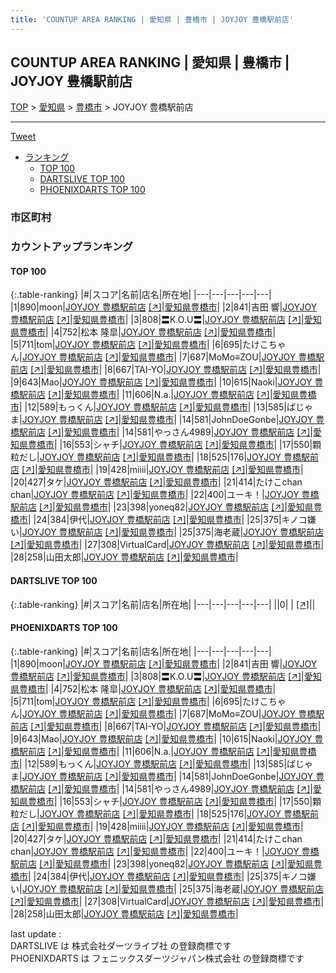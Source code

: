 ```yaml
---
title: 'COUNTUP AREA RANKING | 愛知県 | 豊橋市 | JOYJOY 豊橋駅前店'
---
```

## COUNTUP AREA RANKING | 愛知県 | 豊橋市 | JOYJOY 豊橋駅前店

[TOP](/darts/rank/) > [愛知県](/darts/rank/愛知県/) > [豊橋市](/darts/rank/愛知県/豊橋市/) > JOYJOY 豊橋駅前店

___

<a href="https://twitter.com/share?ref_src=twsrc%5Etfw" data-text="COUNTUP AREA RANKING | 愛知県豊橋市JOYJOY 豊橋駅前店" class="twitter-share-button" data-hashtags="DARTSLIVE,PHOENIXDARTS,darts,ダーツ" data-show-count="false">Tweet</a>

* [ランキング](#カウントアップランキング)
    * [TOP 100](#top-100)
    * [DARTSLIVE TOP 100](#dartslive-top-100)
    * [PHOENIXDARTS TOP 100](#phoenixdarts-top-100)

### 市区町村

<ul>

</ul>

### カウントアップランキング

#### TOP 100



{:.table-ranking}
|#|スコア|名前|店名|所在地|
|---|---|---|---|---|
|1|890|<span class="rank-name-pd">moon</span>|<a href="/darts/rank/shops/8039.html">JOYJOY 豊橋駅前店</a> <a href="https://vs.phoenixdarts.com/jp/shop/shopDetailInfo/s_8039?s_seq=8039">[↗]</a>|<a href="/darts/rank/愛知県/豊橋市">愛知県豊橋市</a>|
|2|841|<span class="rank-name-pd"><span class="pro-icon-pd"></span>吉田 響</span>|<a href="/darts/rank/shops/8039.html">JOYJOY 豊橋駅前店</a> <a href="https://vs.phoenixdarts.com/jp/shop/shopDetailInfo/s_8039?s_seq=8039">[↗]</a>|<a href="/darts/rank/愛知県/豊橋市">愛知県豊橋市</a>|
|3|808|<span class="rank-name-pd">〓K.O.U〓</span>|<a href="/darts/rank/shops/8039.html">JOYJOY 豊橋駅前店</a> <a href="https://vs.phoenixdarts.com/jp/shop/shopDetailInfo/s_8039?s_seq=8039">[↗]</a>|<a href="/darts/rank/愛知県/豊橋市">愛知県豊橋市</a>|
|4|752|<span class="rank-name-pd"><span class="pro-icon-pd"></span>松本 隆皐</span>|<a href="/darts/rank/shops/8039.html">JOYJOY 豊橋駅前店</a> <a href="https://vs.phoenixdarts.com/jp/shop/shopDetailInfo/s_8039?s_seq=8039">[↗]</a>|<a href="/darts/rank/愛知県/豊橋市">愛知県豊橋市</a>|
|5|711|<span class="rank-name-pd">tom</span>|<a href="/darts/rank/shops/8039.html">JOYJOY 豊橋駅前店</a> <a href="https://vs.phoenixdarts.com/jp/shop/shopDetailInfo/s_8039?s_seq=8039">[↗]</a>|<a href="/darts/rank/愛知県/豊橋市">愛知県豊橋市</a>|
|6|695|<span class="rank-name-pd">たけこちゃん</span>|<a href="/darts/rank/shops/8039.html">JOYJOY 豊橋駅前店</a> <a href="https://vs.phoenixdarts.com/jp/shop/shopDetailInfo/s_8039?s_seq=8039">[↗]</a>|<a href="/darts/rank/愛知県/豊橋市">愛知県豊橋市</a>|
|7|687|<span class="rank-name-pd">MoMo≡ZOU</span>|<a href="/darts/rank/shops/8039.html">JOYJOY 豊橋駅前店</a> <a href="https://vs.phoenixdarts.com/jp/shop/shopDetailInfo/s_8039?s_seq=8039">[↗]</a>|<a href="/darts/rank/愛知県/豊橋市">愛知県豊橋市</a>|
|8|667|<span class="rank-name-pd">TAI-YO</span>|<a href="/darts/rank/shops/8039.html">JOYJOY 豊橋駅前店</a> <a href="https://vs.phoenixdarts.com/jp/shop/shopDetailInfo/s_8039?s_seq=8039">[↗]</a>|<a href="/darts/rank/愛知県/豊橋市">愛知県豊橋市</a>|
|9|643|<span class="rank-name-pd">Mao</span>|<a href="/darts/rank/shops/8039.html">JOYJOY 豊橋駅前店</a> <a href="https://vs.phoenixdarts.com/jp/shop/shopDetailInfo/s_8039?s_seq=8039">[↗]</a>|<a href="/darts/rank/愛知県/豊橋市">愛知県豊橋市</a>|
|10|615|<span class="rank-name-pd">Naoki</span>|<a href="/darts/rank/shops/8039.html">JOYJOY 豊橋駅前店</a> <a href="https://vs.phoenixdarts.com/jp/shop/shopDetailInfo/s_8039?s_seq=8039">[↗]</a>|<a href="/darts/rank/愛知県/豊橋市">愛知県豊橋市</a>|
|11|606|<span class="rank-name-pd">N.a.</span>|<a href="/darts/rank/shops/8039.html">JOYJOY 豊橋駅前店</a> <a href="https://vs.phoenixdarts.com/jp/shop/shopDetailInfo/s_8039?s_seq=8039">[↗]</a>|<a href="/darts/rank/愛知県/豊橋市">愛知県豊橋市</a>|
|12|589|<span class="rank-name-pd">もっくん</span>|<a href="/darts/rank/shops/8039.html">JOYJOY 豊橋駅前店</a> <a href="https://vs.phoenixdarts.com/jp/shop/shopDetailInfo/s_8039?s_seq=8039">[↗]</a>|<a href="/darts/rank/愛知県/豊橋市">愛知県豊橋市</a>|
|13|585|<span class="rank-name-pd">ぱじゃま</span>|<a href="/darts/rank/shops/8039.html">JOYJOY 豊橋駅前店</a> <a href="https://vs.phoenixdarts.com/jp/shop/shopDetailInfo/s_8039?s_seq=8039">[↗]</a>|<a href="/darts/rank/愛知県/豊橋市">愛知県豊橋市</a>|
|14|581|<span class="rank-name-pd">JohnDoeGonbe</span>|<a href="/darts/rank/shops/8039.html">JOYJOY 豊橋駅前店</a> <a href="https://vs.phoenixdarts.com/jp/shop/shopDetailInfo/s_8039?s_seq=8039">[↗]</a>|<a href="/darts/rank/愛知県/豊橋市">愛知県豊橋市</a>|
|14|581|<span class="rank-name-pd">やっさん4989</span>|<a href="/darts/rank/shops/8039.html">JOYJOY 豊橋駅前店</a> <a href="https://vs.phoenixdarts.com/jp/shop/shopDetailInfo/s_8039?s_seq=8039">[↗]</a>|<a href="/darts/rank/愛知県/豊橋市">愛知県豊橋市</a>|
|16|553|<span class="rank-name-pd">シャチ</span>|<a href="/darts/rank/shops/8039.html">JOYJOY 豊橋駅前店</a> <a href="https://vs.phoenixdarts.com/jp/shop/shopDetailInfo/s_8039?s_seq=8039">[↗]</a>|<a href="/darts/rank/愛知県/豊橋市">愛知県豊橋市</a>|
|17|550|<span class="rank-name-pd">顆粒だし</span>|<a href="/darts/rank/shops/8039.html">JOYJOY 豊橋駅前店</a> <a href="https://vs.phoenixdarts.com/jp/shop/shopDetailInfo/s_8039?s_seq=8039">[↗]</a>|<a href="/darts/rank/愛知県/豊橋市">愛知県豊橋市</a>|
|18|525|<span class="rank-name-pd">176</span>|<a href="/darts/rank/shops/8039.html">JOYJOY 豊橋駅前店</a> <a href="https://vs.phoenixdarts.com/jp/shop/shopDetailInfo/s_8039?s_seq=8039">[↗]</a>|<a href="/darts/rank/愛知県/豊橋市">愛知県豊橋市</a>|
|19|428|<span class="rank-name-pd">miiii</span>|<a href="/darts/rank/shops/8039.html">JOYJOY 豊橋駅前店</a> <a href="https://vs.phoenixdarts.com/jp/shop/shopDetailInfo/s_8039?s_seq=8039">[↗]</a>|<a href="/darts/rank/愛知県/豊橋市">愛知県豊橋市</a>|
|20|427|<span class="rank-name-pd">タケ</span>|<a href="/darts/rank/shops/8039.html">JOYJOY 豊橋駅前店</a> <a href="https://vs.phoenixdarts.com/jp/shop/shopDetailInfo/s_8039?s_seq=8039">[↗]</a>|<a href="/darts/rank/愛知県/豊橋市">愛知県豊橋市</a>|
|21|414|<span class="rank-name-pd">たけこchan chan</span>|<a href="/darts/rank/shops/8039.html">JOYJOY 豊橋駅前店</a> <a href="https://vs.phoenixdarts.com/jp/shop/shopDetailInfo/s_8039?s_seq=8039">[↗]</a>|<a href="/darts/rank/愛知県/豊橋市">愛知県豊橋市</a>|
|22|400|<span class="rank-name-pd">ユーキ！</span>|<a href="/darts/rank/shops/8039.html">JOYJOY 豊橋駅前店</a> <a href="https://vs.phoenixdarts.com/jp/shop/shopDetailInfo/s_8039?s_seq=8039">[↗]</a>|<a href="/darts/rank/愛知県/豊橋市">愛知県豊橋市</a>|
|23|398|<span class="rank-name-pd">yoneq82</span>|<a href="/darts/rank/shops/8039.html">JOYJOY 豊橋駅前店</a> <a href="https://vs.phoenixdarts.com/jp/shop/shopDetailInfo/s_8039?s_seq=8039">[↗]</a>|<a href="/darts/rank/愛知県/豊橋市">愛知県豊橋市</a>|
|24|384|<span class="rank-name-pd">伊代</span>|<a href="/darts/rank/shops/8039.html">JOYJOY 豊橋駅前店</a> <a href="https://vs.phoenixdarts.com/jp/shop/shopDetailInfo/s_8039?s_seq=8039">[↗]</a>|<a href="/darts/rank/愛知県/豊橋市">愛知県豊橋市</a>|
|25|375|<span class="rank-name-pd">キノコ嫌い</span>|<a href="/darts/rank/shops/8039.html">JOYJOY 豊橋駅前店</a> <a href="https://vs.phoenixdarts.com/jp/shop/shopDetailInfo/s_8039?s_seq=8039">[↗]</a>|<a href="/darts/rank/愛知県/豊橋市">愛知県豊橋市</a>|
|25|375|<span class="rank-name-pd">海老蔵</span>|<a href="/darts/rank/shops/8039.html">JOYJOY 豊橋駅前店</a> <a href="https://vs.phoenixdarts.com/jp/shop/shopDetailInfo/s_8039?s_seq=8039">[↗]</a>|<a href="/darts/rank/愛知県/豊橋市">愛知県豊橋市</a>|
|27|308|<span class="rank-name-pd">VirtualCard</span>|<a href="/darts/rank/shops/8039.html">JOYJOY 豊橋駅前店</a> <a href="https://vs.phoenixdarts.com/jp/shop/shopDetailInfo/s_8039?s_seq=8039">[↗]</a>|<a href="/darts/rank/愛知県/豊橋市">愛知県豊橋市</a>|
|28|258|<span class="rank-name-pd">山田太郎</span>|<a href="/darts/rank/shops/8039.html">JOYJOY 豊橋駅前店</a> <a href="https://vs.phoenixdarts.com/jp/shop/shopDetailInfo/s_8039?s_seq=8039">[↗]</a>|<a href="/darts/rank/愛知県/豊橋市">愛知県豊橋市</a>|


#### DARTSLIVE TOP 100



{:.table-ranking}
|#|スコア|名前|店名|所在地|
|---|---|---|---|---|
||0|<span class="rank-name-dl"> </span>|<a href="/darts/rank/shops/.html"></a> <a href="">[↗]</a>|<a href="/darts/rank//"></a>|


#### PHOENIXDARTS TOP 100



{:.table-ranking}
|#|スコア|名前|店名|所在地|
|---|---|---|---|---|
|1|890|<span class="rank-name-pd">moon</span>|<a href="/darts/rank/shops/8039.html">JOYJOY 豊橋駅前店</a> <a href="https://vs.phoenixdarts.com/jp/shop/shopDetailInfo/s_8039?s_seq=8039">[↗]</a>|<a href="/darts/rank/愛知県/豊橋市">愛知県豊橋市</a>|
|2|841|<span class="rank-name-pd"><span class="pro-icon-pd"></span>吉田 響</span>|<a href="/darts/rank/shops/8039.html">JOYJOY 豊橋駅前店</a> <a href="https://vs.phoenixdarts.com/jp/shop/shopDetailInfo/s_8039?s_seq=8039">[↗]</a>|<a href="/darts/rank/愛知県/豊橋市">愛知県豊橋市</a>|
|3|808|<span class="rank-name-pd">〓K.O.U〓</span>|<a href="/darts/rank/shops/8039.html">JOYJOY 豊橋駅前店</a> <a href="https://vs.phoenixdarts.com/jp/shop/shopDetailInfo/s_8039?s_seq=8039">[↗]</a>|<a href="/darts/rank/愛知県/豊橋市">愛知県豊橋市</a>|
|4|752|<span class="rank-name-pd"><span class="pro-icon-pd"></span>松本 隆皐</span>|<a href="/darts/rank/shops/8039.html">JOYJOY 豊橋駅前店</a> <a href="https://vs.phoenixdarts.com/jp/shop/shopDetailInfo/s_8039?s_seq=8039">[↗]</a>|<a href="/darts/rank/愛知県/豊橋市">愛知県豊橋市</a>|
|5|711|<span class="rank-name-pd">tom</span>|<a href="/darts/rank/shops/8039.html">JOYJOY 豊橋駅前店</a> <a href="https://vs.phoenixdarts.com/jp/shop/shopDetailInfo/s_8039?s_seq=8039">[↗]</a>|<a href="/darts/rank/愛知県/豊橋市">愛知県豊橋市</a>|
|6|695|<span class="rank-name-pd">たけこちゃん</span>|<a href="/darts/rank/shops/8039.html">JOYJOY 豊橋駅前店</a> <a href="https://vs.phoenixdarts.com/jp/shop/shopDetailInfo/s_8039?s_seq=8039">[↗]</a>|<a href="/darts/rank/愛知県/豊橋市">愛知県豊橋市</a>|
|7|687|<span class="rank-name-pd">MoMo≡ZOU</span>|<a href="/darts/rank/shops/8039.html">JOYJOY 豊橋駅前店</a> <a href="https://vs.phoenixdarts.com/jp/shop/shopDetailInfo/s_8039?s_seq=8039">[↗]</a>|<a href="/darts/rank/愛知県/豊橋市">愛知県豊橋市</a>|
|8|667|<span class="rank-name-pd">TAI-YO</span>|<a href="/darts/rank/shops/8039.html">JOYJOY 豊橋駅前店</a> <a href="https://vs.phoenixdarts.com/jp/shop/shopDetailInfo/s_8039?s_seq=8039">[↗]</a>|<a href="/darts/rank/愛知県/豊橋市">愛知県豊橋市</a>|
|9|643|<span class="rank-name-pd">Mao</span>|<a href="/darts/rank/shops/8039.html">JOYJOY 豊橋駅前店</a> <a href="https://vs.phoenixdarts.com/jp/shop/shopDetailInfo/s_8039?s_seq=8039">[↗]</a>|<a href="/darts/rank/愛知県/豊橋市">愛知県豊橋市</a>|
|10|615|<span class="rank-name-pd">Naoki</span>|<a href="/darts/rank/shops/8039.html">JOYJOY 豊橋駅前店</a> <a href="https://vs.phoenixdarts.com/jp/shop/shopDetailInfo/s_8039?s_seq=8039">[↗]</a>|<a href="/darts/rank/愛知県/豊橋市">愛知県豊橋市</a>|
|11|606|<span class="rank-name-pd">N.a.</span>|<a href="/darts/rank/shops/8039.html">JOYJOY 豊橋駅前店</a> <a href="https://vs.phoenixdarts.com/jp/shop/shopDetailInfo/s_8039?s_seq=8039">[↗]</a>|<a href="/darts/rank/愛知県/豊橋市">愛知県豊橋市</a>|
|12|589|<span class="rank-name-pd">もっくん</span>|<a href="/darts/rank/shops/8039.html">JOYJOY 豊橋駅前店</a> <a href="https://vs.phoenixdarts.com/jp/shop/shopDetailInfo/s_8039?s_seq=8039">[↗]</a>|<a href="/darts/rank/愛知県/豊橋市">愛知県豊橋市</a>|
|13|585|<span class="rank-name-pd">ぱじゃま</span>|<a href="/darts/rank/shops/8039.html">JOYJOY 豊橋駅前店</a> <a href="https://vs.phoenixdarts.com/jp/shop/shopDetailInfo/s_8039?s_seq=8039">[↗]</a>|<a href="/darts/rank/愛知県/豊橋市">愛知県豊橋市</a>|
|14|581|<span class="rank-name-pd">JohnDoeGonbe</span>|<a href="/darts/rank/shops/8039.html">JOYJOY 豊橋駅前店</a> <a href="https://vs.phoenixdarts.com/jp/shop/shopDetailInfo/s_8039?s_seq=8039">[↗]</a>|<a href="/darts/rank/愛知県/豊橋市">愛知県豊橋市</a>|
|14|581|<span class="rank-name-pd">やっさん4989</span>|<a href="/darts/rank/shops/8039.html">JOYJOY 豊橋駅前店</a> <a href="https://vs.phoenixdarts.com/jp/shop/shopDetailInfo/s_8039?s_seq=8039">[↗]</a>|<a href="/darts/rank/愛知県/豊橋市">愛知県豊橋市</a>|
|16|553|<span class="rank-name-pd">シャチ</span>|<a href="/darts/rank/shops/8039.html">JOYJOY 豊橋駅前店</a> <a href="https://vs.phoenixdarts.com/jp/shop/shopDetailInfo/s_8039?s_seq=8039">[↗]</a>|<a href="/darts/rank/愛知県/豊橋市">愛知県豊橋市</a>|
|17|550|<span class="rank-name-pd">顆粒だし</span>|<a href="/darts/rank/shops/8039.html">JOYJOY 豊橋駅前店</a> <a href="https://vs.phoenixdarts.com/jp/shop/shopDetailInfo/s_8039?s_seq=8039">[↗]</a>|<a href="/darts/rank/愛知県/豊橋市">愛知県豊橋市</a>|
|18|525|<span class="rank-name-pd">176</span>|<a href="/darts/rank/shops/8039.html">JOYJOY 豊橋駅前店</a> <a href="https://vs.phoenixdarts.com/jp/shop/shopDetailInfo/s_8039?s_seq=8039">[↗]</a>|<a href="/darts/rank/愛知県/豊橋市">愛知県豊橋市</a>|
|19|428|<span class="rank-name-pd">miiii</span>|<a href="/darts/rank/shops/8039.html">JOYJOY 豊橋駅前店</a> <a href="https://vs.phoenixdarts.com/jp/shop/shopDetailInfo/s_8039?s_seq=8039">[↗]</a>|<a href="/darts/rank/愛知県/豊橋市">愛知県豊橋市</a>|
|20|427|<span class="rank-name-pd">タケ</span>|<a href="/darts/rank/shops/8039.html">JOYJOY 豊橋駅前店</a> <a href="https://vs.phoenixdarts.com/jp/shop/shopDetailInfo/s_8039?s_seq=8039">[↗]</a>|<a href="/darts/rank/愛知県/豊橋市">愛知県豊橋市</a>|
|21|414|<span class="rank-name-pd">たけこchan chan</span>|<a href="/darts/rank/shops/8039.html">JOYJOY 豊橋駅前店</a> <a href="https://vs.phoenixdarts.com/jp/shop/shopDetailInfo/s_8039?s_seq=8039">[↗]</a>|<a href="/darts/rank/愛知県/豊橋市">愛知県豊橋市</a>|
|22|400|<span class="rank-name-pd">ユーキ！</span>|<a href="/darts/rank/shops/8039.html">JOYJOY 豊橋駅前店</a> <a href="https://vs.phoenixdarts.com/jp/shop/shopDetailInfo/s_8039?s_seq=8039">[↗]</a>|<a href="/darts/rank/愛知県/豊橋市">愛知県豊橋市</a>|
|23|398|<span class="rank-name-pd">yoneq82</span>|<a href="/darts/rank/shops/8039.html">JOYJOY 豊橋駅前店</a> <a href="https://vs.phoenixdarts.com/jp/shop/shopDetailInfo/s_8039?s_seq=8039">[↗]</a>|<a href="/darts/rank/愛知県/豊橋市">愛知県豊橋市</a>|
|24|384|<span class="rank-name-pd">伊代</span>|<a href="/darts/rank/shops/8039.html">JOYJOY 豊橋駅前店</a> <a href="https://vs.phoenixdarts.com/jp/shop/shopDetailInfo/s_8039?s_seq=8039">[↗]</a>|<a href="/darts/rank/愛知県/豊橋市">愛知県豊橋市</a>|
|25|375|<span class="rank-name-pd">キノコ嫌い</span>|<a href="/darts/rank/shops/8039.html">JOYJOY 豊橋駅前店</a> <a href="https://vs.phoenixdarts.com/jp/shop/shopDetailInfo/s_8039?s_seq=8039">[↗]</a>|<a href="/darts/rank/愛知県/豊橋市">愛知県豊橋市</a>|
|25|375|<span class="rank-name-pd">海老蔵</span>|<a href="/darts/rank/shops/8039.html">JOYJOY 豊橋駅前店</a> <a href="https://vs.phoenixdarts.com/jp/shop/shopDetailInfo/s_8039?s_seq=8039">[↗]</a>|<a href="/darts/rank/愛知県/豊橋市">愛知県豊橋市</a>|
|27|308|<span class="rank-name-pd">VirtualCard</span>|<a href="/darts/rank/shops/8039.html">JOYJOY 豊橋駅前店</a> <a href="https://vs.phoenixdarts.com/jp/shop/shopDetailInfo/s_8039?s_seq=8039">[↗]</a>|<a href="/darts/rank/愛知県/豊橋市">愛知県豊橋市</a>|
|28|258|<span class="rank-name-pd">山田太郎</span>|<a href="/darts/rank/shops/8039.html">JOYJOY 豊橋駅前店</a> <a href="https://vs.phoenixdarts.com/jp/shop/shopDetailInfo/s_8039?s_seq=8039">[↗]</a>|<a href="/darts/rank/愛知県/豊橋市">愛知県豊橋市</a>|


<div class="footer border-top border-gray-light mt-5 pt-3 text-right text-gray">
    last update : <span style="font-weight: italic" id="foot_last_modified"></span><br />
    DARTSLIVE は 株式会社ダーツライブ社 の登録商標です<br />
    PHOENIXDARTS は フェニックスダーツジャパン株式会社 の登録商標です<br />
</div>

<script src="https://cdnjs.cloudflare.com/ajax/libs/jquery.tablesorter/2.31.3/js/jquery.tablesorter.min.js" integrity="sha512-qzgd5cYSZcosqpzpn7zF2ZId8f/8CHmFKZ8j7mU4OUXTNRd5g+ZHBPsgKEwoqxCtdQvExE5LprwwPAgoicguNg==" crossorigin="anonymous" referrerpolicy="no-referrer"></script>
<link rel="stylesheet" href="https://cdnjs.cloudflare.com/ajax/libs/jquery.tablesorter/2.31.3/css/theme.default.min.css" integrity="sha512-wghhOJkjQX0Lh3NSWvNKeZ0ZpNn+SPVXX1Qyc9OCaogADktxrBiBdKGDoqVUOyhStvMBmJQ8ZdMHiR3wuEq8+w==" crossorigin="anonymous" referrerpolicy="no-referrer" />
<script>
$(function() {
    $(".table-ranking").tablesorter({sortList:[[0, 0]]});
    $("#foot_last_modified").text(formatDate(new Date(document.lastModified), 'yyyy-MM-dd HH:mm:ss'));
});
</script>

<script async src="https://platform.twitter.com/widgets.js" charset="utf-8"></script>